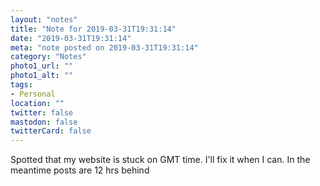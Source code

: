 ```yaml
---
layout: "notes"
title: "Note for 2019-03-31T19:31:14"
date: "2019-03-31T19:31:14"
meta: "note posted on 2019-03-31T19:31:14"
category: "Notes"
photo1_url: ""
photo1_alt: ""
tags:
- Personal
location: ""
twitter: false
mastodon: false
twitterCard: false
---
```

Spotted that my website is stuck on GMT time. I'll fix it when I can. In the meantime posts are 12 hrs behind
